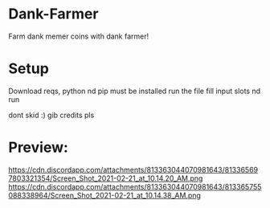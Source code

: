 # Dank-Farmer
Farm dank memer coins with dank farmer! 

# Setup
Download reqs, python nd pip must be installed
run the file fill input slots nd run

dont skid :)
gib credits pls

# Preview: 
https://cdn.discordapp.com/attachments/813363044070981643/813365697803321354/Screen_Shot_2021-02-21_at_10.14.20_AM.png
https://cdn.discordapp.com/attachments/813363044070981643/813365755088338964/Screen_Shot_2021-02-21_at_10.14.38_AM.png
